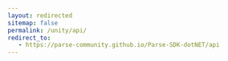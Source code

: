```yaml
---
layout: redirected
sitemap: false
permalink: /unity/api/
redirect_to:
   - https://parse-community.github.io/Parse-SDK-dotNET/api
---
```

